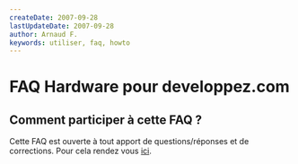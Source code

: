 ```yaml
---
createDate: 2007-09-28
lastUpdateDate: 2007-09-28
author: Arnaud F.
keywords: utiliser, faq, howto
---
```


# FAQ Hardware pour developpez.com

## Comment participer à cette FAQ ?

Cette FAQ est ouverte à tout apport de questions/réponses et de corrections. Pour cela rendez vous [ici](https://www.developpez.net/forums/d408951/hardware/contribuez-a-faq-hardware/).